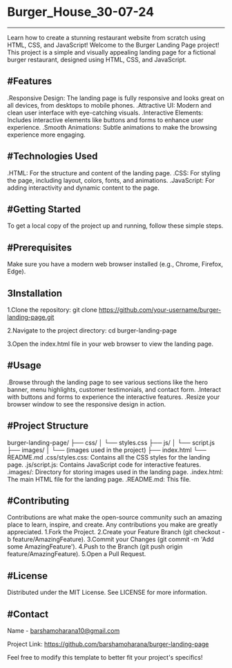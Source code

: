 # Burger_House_30-07-24
------------------------
Learn how to create a stunning restaurant website from scratch using HTML, CSS, and JavaScript!
Welcome to the Burger Landing Page project! This project is a simple and visually appealing landing page for a fictional burger restaurant, designed using HTML, CSS, and JavaScript.

#Features
---------
.Responsive Design: The landing page is fully responsive and looks great on all devices, from desktops to mobile phones.
.Attractive UI: Modern and clean user interface with eye-catching visuals.
.Interactive Elements: Includes interactive elements like buttons and forms to enhance user experience.
.Smooth Animations: Subtle animations to make the browsing experience more engaging.

#Technologies Used
------------------
.HTML: For the structure and content of the landing page.
.CSS: For styling the page, including layout, colors, fonts, and animations.
.JavaScript: For adding interactivity and dynamic content to the page.

#Getting Started
----------------
To get a local copy of the project up and running, follow these simple steps.

#Prerequisites
--------------
Make sure you have a modern web browser installed (e.g., Chrome, Firefox, Edge).

3Installation
--------------
1.Clone the repository:
git clone https://github.com/your-username/burger-landing-page.git

2.Navigate to the project directory:
cd burger-landing-page

3.Open the index.html file in your web browser to view the landing page.

#Usage
------
.Browse through the landing page to see various sections like the hero banner, menu highlights, customer testimonials, and contact form.
.Interact with buttons and forms to experience the interactive features.
.Resize your browser window to see the responsive design in action.

#Project Structure
------------------
burger-landing-page/
├── css/
│   └── styles.css
├── js/
│   └── script.js
├── images/
│   └── (images used in the project)
├── index.html
└── README.md
.css/styles.css: Contains all the CSS styles for the landing page.
.js/script.js: Contains JavaScript code for interactive features.
.images/: Directory for storing images used in the landing page.
.index.html: The main HTML file for the landing page.
.README.md: This file.

#Contributing
-------------
Contributions are what make the open-source community such an amazing place to learn, inspire, and create. Any contributions you make are greatly appreciated.
1.Fork the Project.
2.Create your Feature Branch (git checkout -b feature/AmazingFeature).
3.Commit your Changes (git commit -m 'Add some AmazingFeature').
4.Push to the Branch (git push origin feature/AmazingFeature).
5.Open a Pull Request.

#License
--------
Distributed under the MIT License. See LICENSE for more information.

#Contact
--------
Name - barshamoharana10@gmail.com

Project Link: https://github.com/barshamoharana/burger-landing-page

Feel free to modify this template to better fit your project's specifics!
